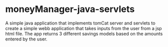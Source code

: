 # moneyManager-java-servlets

A simple java application that implements tomCat server and servlets to create a simple webb application that takes inputs from the user from a jsp html file.
The app returns 3 different savings models based on the amounts entered by the user. 
